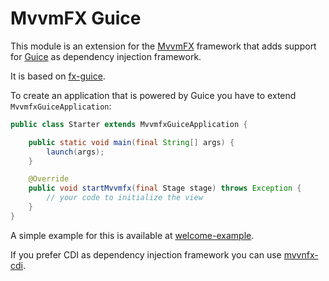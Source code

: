 # MvvmFX Guice

This module is an extension for the [MvvmFX](https://github.com/sialcasa/mvvmFX) framework that adds support for 
[Guice](https://github.com/google/guice) as dependency injection framework.

It is based on [fx-guice](https://github.com/cathive/fx-guice).

To create an application that is powered by Guice you have to extend `MvvmfxGuiceApplication`:

```java
public class Starter extends MvvmfxGuiceApplication {

    public static void main(final String[] args) {
        launch(args);
    }

    @Override
    public void startMvvmfx(final Stage stage) throws Exception {
        // your code to initialize the view
    }
}
```

A simple example for this is available at [welcome-example](/examples/mini-examples/welcome-example).

If you prefer CDI as dependency injection framework you can use [mvvnfx-cdi](/mvvmfx-cdi).